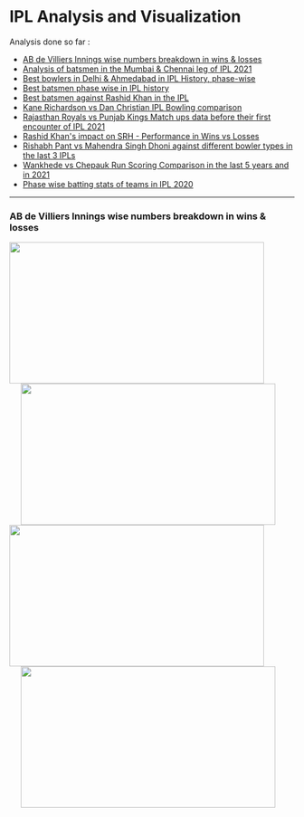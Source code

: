 # IPL Analysis and Visualization

Analysis done so far :
- [AB de Villiers Innings wise numbers breakdown in wins & losses](https://github.com/VicodinAbuser/IPL-Analysis-and-Visualization/blob/master/AB%20de%20Villiers.ipynb)
- [Analysis of batsmen in the Mumbai & Chennai leg of IPL 2021](https://github.com/VicodinAbuser/IPL-Analysis-and-Visualization/blob/master/Batsmen%20Analysis%20of%20Mumbai%20and%20Chennai%20Leg%20of%20IPL%202021.ipynb)
- [Best bowlers in Delhi & Ahmedabad in IPL History, phase-wise](https://github.com/VicodinAbuser/IPL-Analysis-and-Visualization/blob/master/Bowlers%20in%20Delhi%20and%20Ahmedabad%20in%20IPL%20History.ipynb)
- [Best batsmen phase wise in IPL history](https://github.com/VicodinAbuser/IPL-Analysis-and-Visualization/blob/master/Best%20batsmen%20Phase%20Wise%20in%20IPL%20history.ipynb)
- [Best batsmen against Rashid Khan in the IPL](https://github.com/VicodinAbuser/IPL-Analysis-and-Visualization/blob/master/Best%20Batters%20against%20Rashid%20Khan.ipynb)
- [Kane Richardson vs Dan Christian IPL Bowling comparison](https://github.com/VicodinAbuser/IPL-Analysis-and-Visualization/blob/master/Kane%20Richardson%20vs%20Dan%20Christian.ipynb)
- [Rajasthan Royals vs Punjab Kings Match ups data before their first encounter of IPL 2021](https://github.com/VicodinAbuser/IPL-Analysis-and-Visualization/blob/master/RR%20vs%20PBKS%20Matchups.ipynb)
- [Rashid Khan's impact on SRH - Performance in Wins vs Losses](https://github.com/VicodinAbuser/IPL-Analysis-and-Visualization/blob/master/Rashid%20Khan%20impact%20on%20SRH.ipynb)
- [Rishabh Pant vs Mahendra Singh Dhoni against different bowler types in the last 3 IPLs](https://github.com/VicodinAbuser/IPL-Analysis-and-Visualization/blob/master/Rishabh%20Pant%20vs%20MSD%20(Last%203%20years).ipynb)
- [Wankhede vs Chepauk Run Scoring Comparison in the last 5 years and in 2021](https://github.com/VicodinAbuser/IPL-Analysis-and-Visualization/blob/master/Wankhede%20vs%20Chepauk.ipynb)
- [Phase wise batting stats of teams in IPL 2020](https://github.com/VicodinAbuser/IPL-Analysis-and-Visualization/blob/master/EDA%20IPL.ipynb)

<hr>

### AB de Villiers Innings wise numbers breakdown in wins & losses

<div>
  <img src="https://user-images.githubusercontent.com/47989231/117177505-b7a81600-adee-11eb-9568-f4fd7d084820.png" width=450 height=250>
  <img src="https://user-images.githubusercontent.com/47989231/117177521-becf2400-adee-11eb-9075-0e82d33cde99.png" width=450 height=250 hspace=20>
</div>
<div>
  <img src="https://user-images.githubusercontent.com/47989231/117177531-c262ab00-adee-11eb-9244-fba19c12d8a6.png" width=450 height=250>
  <img src="https://user-images.githubusercontent.com/47989231/117177546-c68ec880-adee-11eb-9819-11e56f0944e3.png" width=450 height=250 hspace=20>
</div>
